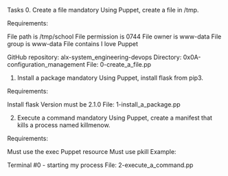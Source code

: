 Tasks
0. Create a file
mandatory
Using Puppet, create a file in /tmp.

Requirements:

File path is /tmp/school
File permission is 0744
File owner is www-data
File group is www-data
File contains I love Puppet

GitHub repository: alx-system_engineering-devops
Directory: 0x0A-configuration_management
File: 0-create_a_file.pp

1. Install a package
mandatory
Using Puppet, install flask from pip3.

Requirements:

Install flask
Version must be 2.1.0
File: 1-install_a_package.pp

2. Execute a command
mandatory
Using Puppet, create a manifest that kills a process named killmenow.

Requirements:

Must use the exec Puppet resource
Must use pkill
Example:

Terminal #0 - starting my process
File: 2-execute_a_command.pp

